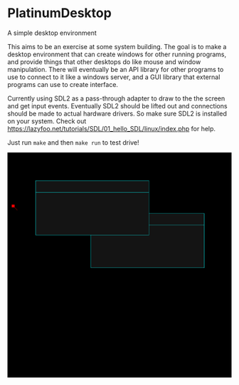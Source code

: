 # PlatinumDesktop

A simple desktop environment

This aims to be an exercise at some system building. The goal is to make a desktop environment that can create windows
for other running programs, and provide things that other desktops do like mouse and window manipulation. There
will eventually be an API library for other programs to use to connect to it like a windows server, and a GUI library that external
programs can use to create interface.

Currently using SDL2 as a pass-through adapter to draw to the the screen and get input events.
Eventually SDL2 should be lifted out and connections should be made to actual hardware drivers.
So make sure SDL2 is installed on your system. Check out https://lazyfoo.net/tutorials/SDL/01_hello_SDL/linux/index.php for help.

Just run `make` and then `make run` to test drive!

![The Desktop with two windows](/media/ScreenShot.png?raw=true "Screenshot of the desktop")
